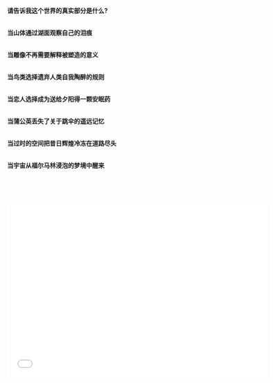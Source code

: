 <br>

**请告诉我这个世界的真实部分是什么?**

<br>**当山体通过湖面观察自己的泪痕**

<br>**当雕像不再需要解释被塑造的意义**

<br>**当鸟类选择遗弃人类自我陶醉的规则**

<br>**当恋人选择成为送给夕阳得一颗安眠药**

<br>**当蒲公英丢失了关于跳伞的遥远记忆**

<br>**当过时的空间把昔日辉煌冷冻在道路尽头**

<br>**当宇宙从福尔马林浸泡的梦境中醒来**



<br><br><br>



<iframe src="//player.bilibili.com/player.html?aid=571531353&bvid=BV1Ez4y1B7Jq&cid=1141656096&page=1&danmaku=0" scrolling="no" border="0" frameborder="no" framespacing="0" allowfullscreen="true" height=400 width=600> </iframe>

<br>

<br>

